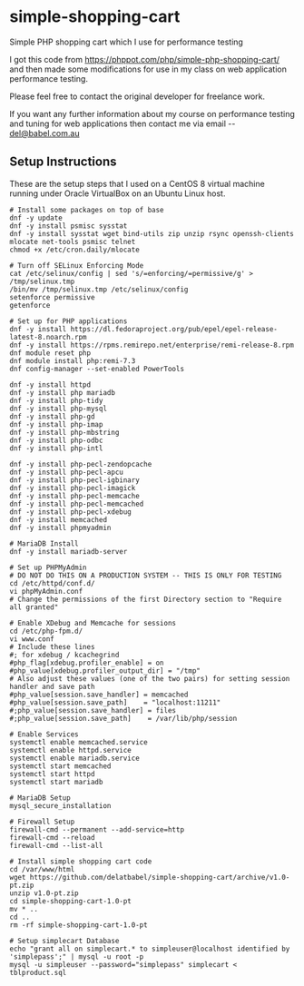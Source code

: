 # simple-shopping-cart
Simple PHP shopping cart which I use for performance testing

I got this code from https://phppot.com/php/simple-php-shopping-cart/ and then made some
modifications for use in my class on web application performance testing.

Please feel free to contact the original developer for freelance work.

If you want any further information about my course on performance testing and tuning
for web applications then contact me via email -- del@babel.com.au

## Setup Instructions

These are the setup steps that I used on a CentOS 8 virtual machine running under Oracle VirtualBox on an Ubuntu Linux host.

```
# Install some packages on top of base
dnf -y update
dnf -y install psmisc sysstat
dnf -y install sysstat wget bind-utils zip unzip rsync openssh-clients mlocate net-tools psmisc telnet
chmod +x /etc/cron.daily/mlocate

# Turn off SELinux Enforcing Mode
cat /etc/selinux/config | sed 's/=enforcing/=permissive/g' > /tmp/selinux.tmp
/bin/mv /tmp/selinux.tmp /etc/selinux/config
setenforce permissive
getenforce

# Set up for PHP applications
dnf -y install https://dl.fedoraproject.org/pub/epel/epel-release-latest-8.noarch.rpm
dnf -y install https://rpms.remirepo.net/enterprise/remi-release-8.rpm
dnf module reset php
dnf module install php:remi-7.3
dnf config-manager --set-enabled PowerTools

dnf -y install httpd
dnf -y install php mariadb
dnf -y install php-tidy
dnf -y install php-mysql
dnf -y install php-gd
dnf -y install php-imap
dnf -y install php-mbstring
dnf -y install php-odbc
dnf -y install php-intl

dnf -y install php-pecl-zendopcache
dnf -y install php-pecl-apcu
dnf -y install php-pecl-igbinary
dnf -y install php-pecl-imagick
dnf -y install php-pecl-memcache
dnf -y install php-pecl-memcached
dnf -y install php-pecl-xdebug
dnf -y install memcached
dnf -y install phpmyadmin

# MariaDB Install
dnf -y install mariadb-server

# Set up PHPMyAdmin
# DO NOT DO THIS ON A PRODUCTION SYSTEM -- THIS IS ONLY FOR TESTING
cd /etc/httpd/conf.d/
vi phpMyAdmin.conf
# Change the permissions of the first Directory section to "Require all granted" 

# Enable XDebug and Memcache for sessions
cd /etc/php-fpm.d/
vi www.conf
# Include these lines
#; for xdebug / kcachegrind
#php_flag[xdebug.profiler_enable] = on
#php_value[xdebug.profiler_output_dir] = "/tmp"
# Also adjust these values (one of the two pairs) for setting session handler and save path
#php_value[session.save_handler] = memcached
#php_value[session.save_path]    = "localhost:11211"
#;php_value[session.save_handler] = files
#;php_value[session.save_path]    = /var/lib/php/session

# Enable Services
systemctl enable memcached.service
systemctl enable httpd.service
systemctl enable mariadb.service
systemctl start memcached
systemctl start httpd
systemctl start mariadb

# MariaDB Setup
mysql_secure_installation

# Firewall Setup
firewall-cmd --permanent --add-service=http
firewall-cmd --reload
firewall-cmd --list-all

# Install simple shopping cart code
cd /var/www/html
wget https://github.com/delatbabel/simple-shopping-cart/archive/v1.0-pt.zip
unzip v1.0-pt.zip
cd simple-shopping-cart-1.0-pt
mv * ..
cd ..
rm -rf simple-shopping-cart-1.0-pt

# Setup simplecart Database
echo "grant all on simplecart.* to simpleuser@localhost identified by 'simplepass';" | mysql -u root -p
mysql -u simpleuser --password="simplepass" simplecart < tblproduct.sql
```
